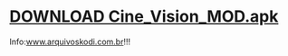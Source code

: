 # <a href="http://www.mediafire.com/file/qi6a6bikrq2l4h6/Cine_Vision_MOD.apk/file">DOWNLOAD Cine_Vision_MOD.apk</a>


<p>

 
 Info:<a href="https://arquivoskodi.com.br">www.arquivoskodi.com.br</a>!!!
                                       

</p>

